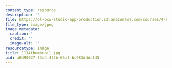 ```yaml
---
content_type: resource
description: ''
file: https://ol-ocw-studio-app-production.s3.amazonaws.com/courses/4-614-religious-architecture-and-islamic-cultures-fall-2002/a0490027f3d44f3b66afbc983d4daf45_1114thumbnail.jpg
file_type: image/jpeg
image_metadata:
  caption: ''
  credit: ''
  image-alt: ''
resourcetype: Image
title: 1114thumbnail.jpg
uid: a0490027-f3d4-4f3b-66af-bc983d4daf45
---
```

